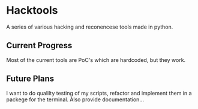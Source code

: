 # Hacktools
A series of various hacking and reconencese tools made in python.

## Current Progress
Most of the current tools are PoC's which are hardcoded, but they work. 

## Future Plans
I want to do qualilty testing of my scripts, refactor and implement them in a packege for the terminal. 
Also provide documentation...
